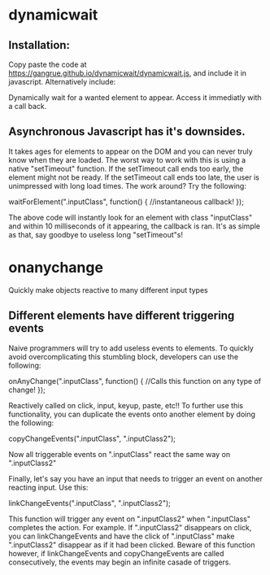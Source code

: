 # dynamicwait

## Installation:
Copy paste the code at https://gangrue.github.io/dynamicwait/dynamicwait.js, and include it in javascript.
Alternatively include:
<script type="text/javascript" src="jquery-3.3.1.js"></script>
<script type="text/javascript" src="https://gangrue.github.io/dynamicwait/dynamicwait.js"></script>

Dynamically wait for a wanted element to appear. Access it immediatly with a call back.
## Asynchronous Javascript has it's downsides.
It takes ages for elements to appear on the DOM and you can never truly know when they are loaded.
The worst way to work with this is using a native "setTimeout" function.
If the setTimeout call ends too early, the element might not be ready.
If the setTimeout call ends too late, the user is unimpressed with long load times.
The work around? Try the following:

waitForElement(".inputClass", function() {
  //instantaneous callback!
});

The above code will instantly look for an element with class "inputClass"
 and within 10 milliseconds of it appearing, the callback is ran.
 It's as simple as that, say goodbye to useless long "setTimeout"s!

# onanychange
Quickly make objects reactive to many different input types
## Different elements have different triggering events
Naive programmers will try to add useless events to elements.
To quickly avoid overcomplicating this stumbling block, developers can use
 the following:

onAnyChange(".inputClass", function() {
  //Calls this function on any type of change!
});

Reactively called on click, input, keyup, paste, etc!!
To further use this functionality, you can duplicate the events onto another
element by doing the following:

copyChangeEvents(".inputClass", ".inputClass2");

Now all triggerable events on ".inputClass" react the same way on ".inputClass2"

Finally, let's say you have an input that needs to trigger an event on another reacting input.
Use this:

linkChangeEvents(".inputClass", ".inputClass2");

This function will trigger any event on ".inputClass2" when ".inputClass" completes the action.
For example. If ".inputClass2" disappears on click, you can linkChangeEvents and have the click of 
 ".inputClass" make ".inputClass2" disappear as if it had been clicked.
 Beware of this function however, if linkChangeEvents and copyChangeEvents are called consecutively,
  the events may begin an infinite casade of triggers.
